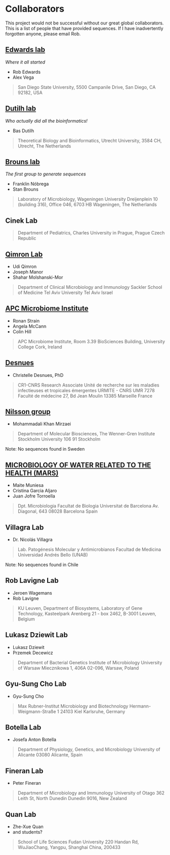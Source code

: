 # Collaborators

This project would not be successful without our great global collaborators. This is a list of people that have provided sequences. If I have inadvertently forgotten anyone, please email Rob.

## [Edwards lab](http://edwards.sdsu.edu/research)
*Where it all started*
  * Rob Edwards
  * Alex Vega


> San Diego State University,
> 5500 Campanile Drive,
> San Diego, CA 92182,
> USA


## [Dutilh lab](http://tbb.bio.uu.nl/dutilh)
*Who actually did all the bioinformatics!*
  * Bas Dutilh

> Theoretical Biology and Bioinformatics,
> Utrecht University,
> 3584 CH,
> Utrecht,
> The Netherlands

## [Brouns lab](http://www.wageningenur.nl/en/Expertise-Services/Chair-groups/Agrotechnology-and-Food-Sciences/Laboratory-of-Microbiology/Research/Themes-Microbe-Bacteriophage-interactions.htm)
*The first group to generate sequences*
  * Franklin Nóbrega
  * Stan Brouns

> Laboratory of Microbiology,
> Wageningen University
> Dreijenplein 10 (building 316), Office 046,
> 6703 HB Wageningen,
> The Netherlands

## Cinek Lab

> Department of Pediatrics,
> Charles University in Prague,
> Prague
> Czech Republic 


## [Qimron Lab](http://www.tau.ac.il/~ehudq/)
   * Udi Qimron
   * Joseph Manor
   * Shahar Molshanski-Mor

> Department of Clinical Microbiology and Immunology
> Sackler School of Medicine
> Tel Aviv University
> Tel Aviv
> Israel

## [APC Microbiome Institute](http://apc.ucc.ie/)
   * Ronan Strain
   * Angela McCann 
   * Colin Hill

> APC Microbiome Institute,
> Room 3.39 BioSciences Building,
> University College Cork,
> Ireland

## [Desnues](http://www.pathovirome.com)
   * Christelle Desnues, PhD

> CR1-CNRS Research Associate
> Unité de recherche sur les maladies infectieuses et tropicales émergentes
> URMITE - CNRS UMR 7278
> Faculté de médecine
> 27, Bd Jean Moulin
> 13385 Marseille 
> France


## [Nilsson group](http://www.su.se/mbw/research/research-groups/infection-and-immunobiology/group-nilsson)
   * Mohammadali Khan Mirzaei

> Department of Molecular Biosciences,
> The Wenner-Gren Institute
> Stockholm University
> 106 91 Stockholm

Note: No sequences found in Sweden

## [MICROBIOLOGY OF WATER RELATED TO THE HEALTH (MARS)](http://www.ub.edu/microbiologia/grupmicrobiologiaen/index.html)
   * Maite Muniesa
   * Cristina Garcia Aljaro
   * Juan Jofre Torroella

> Dpt. Microbiologia
> Facultat de Biologia
> Universitat de Barcelona
> Av. Diagonal, 643
> 08028 Barcelona
> Spain

## Villagra Lab
   * Dr. Nicolás Villagra

> Lab. Patogénesis Molecular y Antimicrobianos
> Facultad de Medicina
> Universidad Andrés Bello (UNAB)

Note: No sequences found in Chile

## Rob Lavigne Lab
   * Jeroen Wagemans
   * Rob Lavigne

> KU Leuven,
> Department of Biosystems, 
> Laboratory of Gene Technology, 
> Kasteelpark Arenberg 21 - box 2462, 
> B-3001 Leuven, 
> Belgium

## Lukasz Dziewit Lab
  * Lukasz Dziewit
  * Przemek Decewicz

> Department of Bacterial Genetics
> Institute of Microbiology
> University of Warsaw
> Miecznikowa 1, 406A
> 02-096, Warsaw, Poland

## Gyu-Sung Cho Lab
  * Gyu-Sung Cho

> Max Rubner-Institut
> Microbiology and Biotechnology
> Hermann-Weigmann-Straße 1 24103 Kiel
> Karlsruhe, Germany

## Botella Lab
  * Josefa Anton Botella

> Department of Physiology, Genetics, and Microbiology
> University of Alicante
> 03080 Alicante, Spain

## Fineran Lab
  * Peter Fineran

> Department of Microbiology and Immunology
> University of Otago
> 362 Leith St, North Dunedin
> Dunedin 9016, New Zealand

## Quan Lab
  * Zhe-Xue Quan
  * and students?

> School of Life Sciences
> Fudan University
> 220 Handan Rd, WuJiaoChang, Yangpu, 
> Shanghai China, 200433


